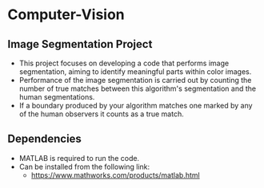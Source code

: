 # Computer-Vision

## Image Segmentation Project
- This project focuses on developing a code that performs image segmentation, aiming to identify meaningful parts within color images. 
- Performance of the image segmentation is carried out by counting the number of true matches between this algorithm's
segmentation and the human segmentations. 
- If a boundary produced by your algorithm matches one marked by any of the human observers it counts as a true match.

## Dependencies 
- MATLAB is required to run the code.
- Can be installed from the following link:
  - https://www.mathworks.com/products/matlab.html
